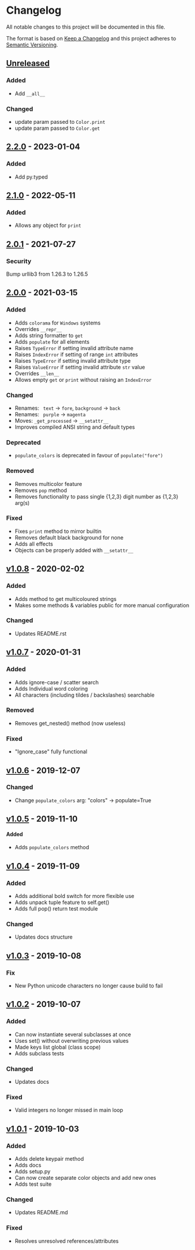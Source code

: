 Changelog
=========
All notable changes to this project will be documented in this file.

The format is based on [Keep a Changelog](http://keepachangelog.com/en/1.0.0/)
and this project adheres to [Semantic Versioning](http://semver.org/spec/v2.0.0.html).

[Unreleased](https://github.com/jshwi/object-colors/compare/v2.2.0...HEAD)
------------------------------------------------------------------------
### Added
- Add `__all__`

### Changed
- update param passed to `Color.print`
- update param passed to `Color.get`

[2.2.0](https://github.com/jshwi/object-colors/releases/tag/v2.2.0) - 2023-01-04
------------------------------------------------------------------------
### Added
- Add py.typed

[2.1.0](https://github.com/jshwi/object-colors/releases/tag/v2.1.0) - 2022-05-11
------------------------------------------------------------------------
### Added
- Allows any object for `print`

[2.0.1](https://github.com/jshwi/object-colors/releases/tag/v2.0.1) - 2021-07-27
------------------------------------------------------------------------
### Security
Bump urllib3 from 1.26.3 to 1.26.5

[2.0.0](https://github.com/jshwi/object-colors/releases/tag/v2.0.0) - 2021-03-15
------------------------------------------------------------------------
### Added
- Adds ``colorama`` for ``Windows`` systems
- Overrides ``__repr__``
- Adds string formatter to ``get``
- Adds ``populate`` for all elements
- Raises ``TypeError`` if setting invalid attribute name
- Raises ``IndexError`` if setting of range ``int`` attributes
- Raises ``TypeError`` if setting invalid attribute type
- Raises ``ValueError`` if setting invalid attribute ``str`` value
- Overrides ``__len__``
- Allows empty ``get`` or ``print`` without raising an ``IndexError``

### Changed
- Renames: `` text`` -> ``fore``,  ``background`` -> ``back``
- Renames: `` purple`` -> ``magenta``
- Moves: ``_get_processed`` -> ``__setattr__``
- Improves compiled ANSI string and default types

### Deprecated
- ``populate_colors`` is deprecated in favour of ``populate("fore")``

### Removed
- Removes multicolor feature
- Removes ``pop`` method
- Removes functionality to pass single {1,2,3} digit number as {1,2,3} arg(s)

### Fixed
- Fixes ``print`` method to mirror builtin
- Removes default black background for none
- Adds all effects
- Objects can be properly added with ``__setattr__``

[v1.0.8](https://github.com/jshwi/object-colors/releases/tag/v1.0.8)  - 2020-02-02
------------------------------------------------------------------------
### Added
- Adds method to get multicoloured strings
- Makes some methods & variables public for more manual configuration

### Changed
- Updates README.rst

[v1.0.7](https://github.com/jshwi/object-colors/releases/tag/v1.0.7) - 2020-01-31
------------------------------------------------------------------------
### Added
- Adds ignore-case / scatter search
- Adds Individual word coloring
- All characters (including tildes / backslashes) searchable

### Removed
- Removes get_nested() method (now useless)

### Fixed
- "Ignore_case" fully functional

[v1.0.6](https://github.com/jshwi/object-colors/releases/tag/v1.0.6) - 2019-12-07
------------------------------------------------------------------------
### Changed
- Change ``populate_colors`` arg: "colors" -> populate=True

[v1.0.5](https://github.com/jshwi/object-colors/releases/tag/v1.0.5) - 2019-11-10
------------------------------------------------------------------------
#### Added
- Adds ``populate_colors`` method

[v1.0.4](https://github.com/jshwi/object-colors/releases/tag/v1.0.4) - 2019-11-09
------------------------------------------------------------------------
### Added
- Adds additional bold switch for more flexible use
- Adds unpack tuple feature to self.get()
- Adds full pop() return test module

### Changed
- Updates docs structure

[v1.0.3](https://github.com/jshwi/object-colors/releases/tag/v1.0.3) - 2019-10-08
------------------------------------------------------------------------
### Fix
- New Python unicode characters no longer cause build to fail

[v1.0.2](https://github.com/jshwi/object-colors/releases/tag/v1.0.2)  - 2019-10-07
------------------------------------------------------------------------
### Added
- Can now instantiate several subclasses at once
- Uses set() without overwriting previous values
- Made keys list global (class scope)
- Adds subclass tests

### Changed
- Updates docs

### Fixed
- Valid integers no longer missed in main loop

[v1.0.1](https://github.com/jshwi/object-colors/releases/tag/v1.0.1) - 2019-10-03
------------------------------------------------------------------------
### Added
- Adds delete keypair method
- Adds docs
- Adds setup.py
- Can now create separate color objects and add new ones
- Adds test suite

### Changed
- Updates README.md

### Fixed
- Resolves unresolved references/attributes
